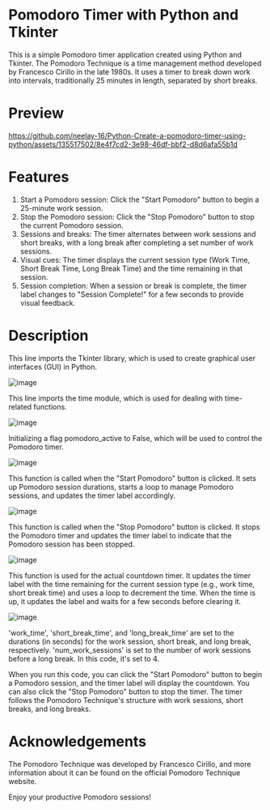 # Pomodoro Timer with Python and Tkinter
This is a simple Pomodoro timer application created using Python and Tkinter. The Pomodoro Technique is a time management method developed by Francesco Cirillo in the late 1980s. It uses a timer to break down work into intervals, traditionally 25 minutes in length, separated by short breaks.

# Preview

https://github.com/neelay-16/Python-Create-a-pomodoro-timer-using-python/assets/135517502/8e4f7cd2-3e98-46df-bbf2-d8d6afa55b1d

# Features

1. Start a Pomodoro session: Click the "Start Pomodoro" button to begin a 25-minute work session.
2. Stop the Pomodoro session: Click the "Stop Pomodoro" button to stop the current Pomodoro session.
3. Sessions and breaks: The timer alternates between work sessions and short breaks, with a long break after completing a set number of work sessions.
4. Visual cues: The timer displays the current session type (Work Time, Short Break Time, Long Break Time) and the time remaining in that session.
5. Session completion: When a session or break is complete, the timer label changes to "Session Complete!" for a few seconds to provide visual feedback.

# Description

This line imports the Tkinter library, which is used to create graphical user interfaces (GUI) in Python.

![image](https://github.com/neelay-16/Python-Create-a-pomodoro-timer-using-python/assets/135517502/9b8d108a-2bd5-42b7-a5a8-19746ee5de71)

This line imports the time module, which is used for dealing with time-related functions.

![image](https://github.com/neelay-16/Python-Create-a-pomodoro-timer-using-python/assets/135517502/5c2f058e-937e-4a06-ac50-68b596c45ac8)

Initializing a flag pomodoro_active to False, which will be used to control the Pomodoro timer.

![image](https://github.com/neelay-16/Python-Create-a-pomodoro-timer-using-python/assets/135517502/ed736ae7-40ea-447f-8c5f-8e5f07ee4ded)

This function is called when the "Start Pomodoro" button is clicked. It sets up Pomodoro session durations, starts a loop to manage Pomodoro sessions, and updates the timer label accordingly.

![image](https://github.com/neelay-16/Python-Create-a-pomodoro-timer-using-python/assets/135517502/28ad8b6d-db37-4bde-ac3c-62f26928822d)

This function is called when the "Stop Pomodoro" button is clicked. It stops the Pomodoro timer and updates the timer label to indicate that the Pomodoro session has been stopped.

![image](https://github.com/neelay-16/Python-Create-a-pomodoro-timer-using-python/assets/135517502/4f01eeae-5b5f-4265-9a0b-45c100d786b6)


This function is used for the actual countdown timer. It updates the timer label with the time remaining for the current session type (e.g., work time, short break time) and uses a loop to decrement the time. When the time is up, it updates the label and waits for a few seconds before clearing it.

![image](https://github.com/neelay-16/Python-Create-a-pomodoro-timer-using-python/assets/135517502/288fc60a-43d5-489c-b6a2-486e049ab202)


'work_time', 'short_break_time', and 'long_break_time' are set to the durations (in seconds) for the work session, short break, and long break, respectively.
'num_work_sessions' is set to the number of work sessions before a long break. In this code, it's set to 4.

When you run this code, you can click the "Start Pomodoro" button to begin a Pomodoro session, and the timer label will display the countdown. You can also click the "Stop Pomodoro" button to stop the timer. The timer follows the Pomodoro Technique's structure with work sessions, short breaks, and long breaks.

# Acknowledgements

The Pomodoro Technique was developed by Francesco Cirillo, and more information about it can be found on the official Pomodoro Technique website.

Enjoy your productive Pomodoro sessions!


